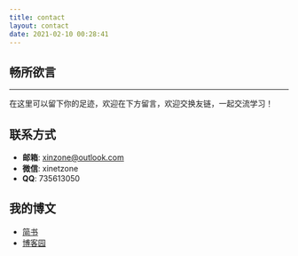 ```yaml
---
title: contact
layout: contact
date: 2021-02-10 00:28:41
---
```

## 畅所欲言

---
在这里可以留下你的足迹，欢迎在下方留言，欢迎交换友链，一起交流学习！

## 联系方式

* <strong>邮箱</strong>: xinzone@outlook.com
* <strong>微信</strong>: xinetzone
* <strong>QQ</strong>: 735613050

## 我的博文

- [简书](https://www.jianshu.com/u/4302480a3e8e)
- [博客园](https://www.cnblogs.com/q735613050/)